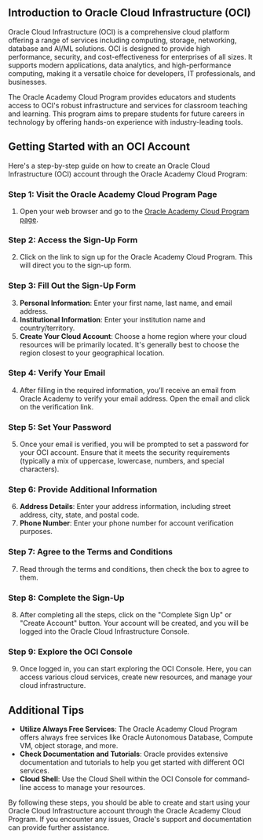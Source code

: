 ## Introduction to Oracle Cloud Infrastructure (OCI)

Oracle Cloud Infrastructure (OCI) is a comprehensive cloud platform offering a range of services including computing, storage, networking, database and AI/ML solutions. OCI is designed to provide high performance, security, and cost-effectiveness for enterprises of all sizes. It supports modern applications, data analytics, and high-performance computing, making it a versatile choice for developers, IT professionals, and businesses.

The Oracle Academy Cloud Program provides educators and students access to OCI's robust infrastructure and services for classroom teaching and learning. This program aims to prepare students for future careers in technology by offering hands-on experience with industry-leading tools.

## Getting Started with an OCI Account

Here's a step-by-step guide on how to create an Oracle Cloud Infrastructure (OCI) account through the Oracle Academy Cloud Program:

### Step 1: Visit the Oracle Academy Cloud Program Page
1. Open your web browser and go to the [Oracle Academy Cloud Program page](https://academy.oracle.com/cloud).

### Step 2: Access the Sign-Up Form
2. Click on the link to sign up for the Oracle Academy Cloud Program. This will direct you to the sign-up form.

### Step 3: Fill Out the Sign-Up Form
3. **Personal Information**: Enter your first name, last name, and email address.
4. **Institutional Information**: Enter your institution name and country/territory.
5. **Create Your Cloud Account**: Choose a home region where your cloud resources will be primarily located. It's generally best to choose the region closest to your geographical location.

### Step 4: Verify Your Email
4. After filling in the required information, you’ll receive an email from Oracle Academy to verify your email address. Open the email and click on the verification link.

### Step 5: Set Your Password
5. Once your email is verified, you will be prompted to set a password for your OCI account. Ensure that it meets the security requirements (typically a mix of uppercase, lowercase, numbers, and special characters).

### Step 6: Provide Additional Information
6. **Address Details**: Enter your address information, including street address, city, state, and postal code.
7. **Phone Number**: Enter your phone number for account verification purposes.

### Step 7: Agree to the Terms and Conditions
7. Read through the terms and conditions, then check the box to agree to them.

### Step 8: Complete the Sign-Up
8. After completing all the steps, click on the "Complete Sign Up" or "Create Account" button. Your account will be created, and you will be logged into the Oracle Cloud Infrastructure Console.

### Step 9: Explore the OCI Console
9. Once logged in, you can start exploring the OCI Console. Here, you can access various cloud services, create new resources, and manage your cloud infrastructure.

## Additional Tips
- **Utilize Always Free Services**: The Oracle Academy Cloud Program offers always free services like Oracle Autonomous Database, Compute VM, object storage, and more.
- **Check Documentation and Tutorials**: Oracle provides extensive documentation and tutorials to help you get started with different OCI services.
- **Cloud Shell**: Use the Cloud Shell within the OCI Console for command-line access to manage your resources.

By following these steps, you should be able to create and start using your Oracle Cloud Infrastructure account through the Oracle Academy Cloud Program. If you encounter any issues, Oracle's support and documentation can provide further assistance.
